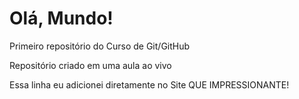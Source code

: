 # Olá, Mundo!

Primeiro repositório do Curso de Git/GitHub

Repositório criado em uma aula ao vivo

Essa linha eu adicionei diretamente no Site QUE IMPRESSIONANTE!
